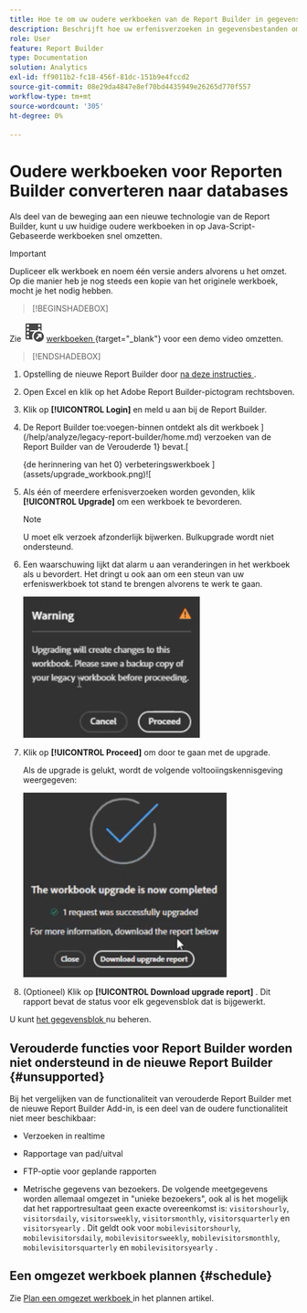 ```yaml
---
title: Hoe te om uw oudere werkboeken van de Report Builder in gegevensbestanden om te zetten
description: Beschrijft hoe uw erfenisverzoeken in gegevensbestanden omzetten
role: User
feature: Report Builder
type: Documentation
solution: Analytics
exl-id: ff9011b2-fc18-456f-81dc-151b9e4fccd2
source-git-commit: 08e29da4847e8ef70bd4435949e26265d770f557
workflow-type: tm+mt
source-wordcount: '305'
ht-degree: 0%

---
```


# Oudere werkboeken voor Reporten Builder converteren naar databases

Als deel van de beweging aan een nieuwe technologie van de Report Builder, kunt u uw huidige oudere werkboeken in op Java-Script-Gebaseerde werkboeken snel omzetten.

>[!IMPORTANT]
>
>Dupliceer elk werkboek en noem één versie anders alvorens u het omzet. Op die manier heb je nog steeds een kopie van het originele werkboek, mocht je het nodig hebben.


>[!BEGINSHADEBOX]

Zie ![ VideoCheckedOut ](/help/assets/icons/VideoCheckedOut.svg) [ werkboeken ](https://video.tv.adobe.com/v/3434957?quality=12&learn=on){target="_blank"} voor een demo video omzetten.

>[!ENDSHADEBOX]



1. Opstelling de nieuwe Report Builder door [ na deze instructies ](/help/analyze/report-builder/report-builder-setup.md).

1. Open Excel en klik op het Adobe Report Builder-pictogram rechtsboven.

1. Klik op **[!UICONTROL Login]** en meld u aan bij de Report Builder.

1. De Report Builder toe:voegen-binnen ontdekt als dit werkboek ](/help/analyze/legacy-report-builder/home.md) verzoeken van de Report Builder van de Verouderde 1} bevat.[

   {de herinnering van het 0} verbeteringswerkboek ](assets/upgrade_workbook.png)![

1. Als één of meerdere erfenisverzoeken worden gevonden, klik **[!UICONTROL Upgrade]** om een werkboek te bevorderen.

   >[!NOTE]
   >
   >U moet elk verzoek afzonderlijk bijwerken. Bulkupgrade wordt niet ondersteund.


1. Een waarschuwing lijkt dat alarm u aan veranderingen in het werkboek als u bevordert. Het dringt u ook aan om een steun van uw erfeniswerkboek tot stand te brengen alvorens te werk te gaan.

   ![ verbeteringswaarschuwing ](assets/upgrade_warning.png)

1. Klik op **[!UICONTROL Proceed]** om door te gaan met de upgrade.

   Als de upgrade is gelukt, wordt de volgende voltooiingskennisgeving weergegeven:

   ![ volledige verbetering ](assets/upgrade_complete.png)

1. (Optioneel) Klik op **[!UICONTROL Download upgrade report]** . Dit rapport bevat de status voor elk gegevensblok dat is bijgewerkt.

U kunt [ het gegevensblok ](/help/analyze/report-builder/manage-reportbuilder.md) nu beheren.


## Verouderde functies voor Report Builder worden niet ondersteund in de nieuwe Report Builder {#unsupported}

Bij het vergelijken van de functionaliteit van verouderde Report Builder met de nieuwe Report Builder Add-in, is een deel van de oudere functionaliteit niet meer beschikbaar:

- Verzoeken in realtime

- Rapportage van pad/uitval

- FTP-optie voor geplande rapporten

- Metrische gegevens van bezoekers. De volgende meetgegevens worden allemaal omgezet in &quot;unieke bezoekers&quot;, ook al is het mogelijk dat het rapportresultaat geen exacte overeenkomst is: `visitorshourly`, `visitorsdaily`, `visitorsweekly`, `visitorsmonthly`, `visitorsquarterly` en `visitorsyearly` . Dit geldt ook voor `mobilevisitorshourly`, `mobilevisitorsdaily`, `mobilevisitorsweekly`, `mobilevisitorsmonthly`, `mobilevisitorsquarterly` en `mobilevisitorsyearly` .

## Een omgezet werkboek plannen {#schedule}

Zie [ Plan een omgezet werkboek ](/help/analyze/report-builder/schedule-reportbuilder.md) in het plannen artikel.